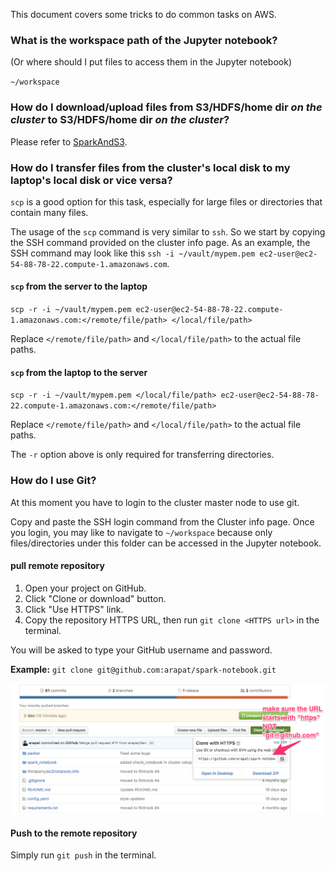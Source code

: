 This document covers some tricks to do common tasks on AWS.

### What is the workspace path of the Jupyter notebook?
(Or where should I put files to access them in the Jupyter notebook)

`~/workspace`

### How do I download/upload files from S3/HDFS/home dir *on the cluster* to S3/HDFS/home dir *on the cluster*?

Please refer to [SparkAndS3](SparkAndS3.md).

### How do I transfer files from the cluster's local disk to my laptop's local disk or vice versa?

`scp` is a good option for this task, especially for large files or directories that
contain many files.

The usage of the `scp` command is very similar to `ssh`. So we start by copying the SSH command provided
on the cluster info page. As an example, the SSH command may look like this
`ssh -i ~/vault/mypem.pem ec2-user@ec2-54-88-78-22.compute-1.amazonaws.com`.

#### `scp` from the server to the laptop

`scp -r -i ~/vault/mypem.pem ec2-user@ec2-54-88-78-22.compute-1.amazonaws.com:</remote/file/path> </local/file/path>`

Replace `</remote/file/path>` and `</local/file/path>` to the actual file paths.

#### `scp` from the laptop to the server

`scp -r -i ~/vault/mypem.pem </local/file/path> ec2-user@ec2-54-88-78-22.compute-1.amazonaws.com:</remote/file/path>`

Replace `</remote/file/path>` and `</local/file/path>` to the actual file paths.

The `-r` option above is only required for transferring directories.


### How do I use Git?

At this moment you have to login to the cluster master node to use git.

Copy and paste the SSH login command from the Cluster info page. Once you login, you may like to
navigate to `~/workspace` because only files/directories under this folder can be accessed in
the Jupyter notebook.

#### pull remote repository

1. Open your project on GitHub.
2. Click "Clone or download" button.
3. Click "Use HTTPS" link.
4. Copy the repository HTTPS URL, then run `git clone <HTTPS url>` in the terminal.

You will be asked to type your GitHub username and password.

**Example:** `git clone git@github.com:arapat/spark-notebook.git`

![git clone](images/git.png)

#### Push to the remote repository

Simply run `git push` in the terminal.
